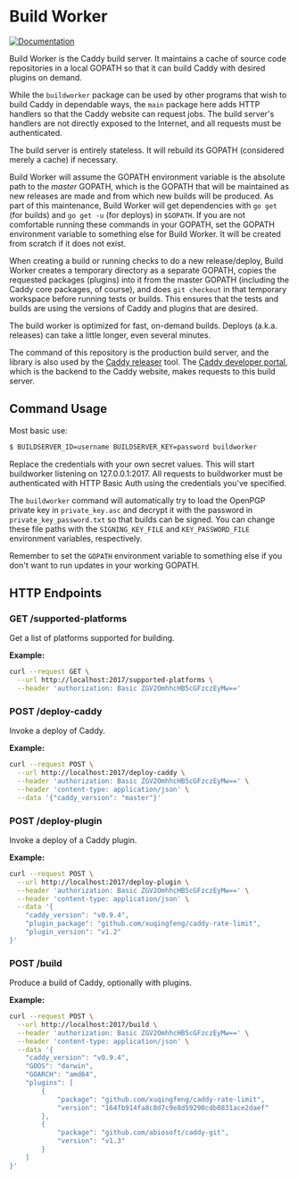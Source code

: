 Build Worker
============

[![Documentation](https://img.shields.io/badge/godoc-reference-blue.svg?style=flat-square)](https://godoc.org/github.com/caddyserver/buildworker)

Build Worker is the Caddy build server. It maintains a cache of source code repositories in a local GOPATH so that it can build Caddy with desired plugins on demand.

While the `buildworker` package can be used by other programs that wish to build Caddy in dependable ways, the `main` package here adds HTTP handlers so that the Caddy website can request jobs. The build server's handlers are not directly exposed to the Internet, and all requests must be authenticated.

The build server is entirely stateless. It will rebuild its GOPATH (considered merely a cache) if necessary.

Build Worker will assume the GOPATH environment variable is the absolute path to the _master_ GOPATH, which is the GOPATH that will be maintained as new releases are made and from which new builds will be produced. As part of this maintenance, Build Worker will get dependencies with `go get` (for builds) and `go get -u` (for deploys) in `$GOPATH`. If you are not comfortable running these commands in your GOPATH, set the GOPATH environment variable to something else for Build Worker. It will be created from scratch if it does not exist.

When creating a build or running checks to do a new release/deploy, Build Worker creates a temporary directory as a separate GOPATH, copies the requested packages (plugins) into it from the master GOPATH (including the Caddy core packages, of course), and does `git checkout` in that temporary workspace before running tests or builds. This ensures that the tests and builds are using the versions of Caddy and plugins that are desired.

The build worker is optimized for fast, on-demand builds. Deploys (a.k.a. releases) can take a little longer, even several minutes.

The command of this repository is the production build server, and the library is also used by the [Caddy releaser](https://github.com/caddyserver/releaser) tool. The [Caddy developer portal](https://github.com/caddyserver/devportal), which is the backend to the Caddy website, makes requests to this build server.


## Command Usage

Most basic use:

```bash
$ BUILDSERVER_ID=username BUILDSERVER_KEY=password buildworker
```

Replace the credentials with your own secret values. This will start buildworker listening on 127.0.0.1:2017. All requests to buildworker must be authenticated with HTTP Basic Auth using the credentials you've specified.

The `buildworker` command will automatically try to load the OpenPGP private key in `private_key.asc` and decrypt it with the password in `private_key_password.txt` so that builds can be signed. You can change these file paths with the `SIGNING_KEY_FILE` and `KEY_PASSWORD_FILE` environment variables, respectively.

Remember to set the `GOPATH` environment variable to something else if you don't want to run updates in your working GOPATH.


## HTTP Endpoints

### GET /supported-platforms

Get a list of platforms supported for building.

**Example:**

```bash
curl --request GET \
  --url http://localhost:2017/supported-platforms \
  --header 'authorization: Basic ZGV2OmhhcHB5cGFzczEyMw=='
```

### POST /deploy-caddy

Invoke a deploy of Caddy.

**Example:**

```bash
curl --request POST \
  --url http://localhost:2017/deploy-caddy \
  --header 'authorization: Basic ZGV2OmhhcHB5cGFzczEyMw==' \
  --header 'content-type: application/json' \
  --data '{"caddy_version": "master"}'
```

### POST /deploy-plugin

Invoke a deploy of a Caddy plugin.

**Example:**

```bash
curl --request POST \
  --url http://localhost:2017/deploy-plugin \
  --header 'authorization: Basic ZGV2OmhhcHB5cGFzczEyMw==' \
  --header 'content-type: application/json' \
  --data '{
	"caddy_version": "v0.9.4",
	"plugin_package": "github.com/xuqingfeng/caddy-rate-limit",
	"plugin_version": "v1.2"
}'
```


### POST /build

Produce a build of Caddy, optionally with plugins.

**Example:**

```bash
curl --request POST \
  --url http://localhost:2017/build \
  --header 'authorization: Basic ZGV2OmhhcHB5cGFzczEyMw==' \
  --header 'content-type: application/json' \
  --data '{
	"caddy_version": "v0.9.4",
	"GOOS": "darwin",
	"GOARCH": "amd64",
	"plugins": [
		{
			"package": "github.com/xuqingfeng/caddy-rate-limit",
			"version": "164fb914fa8c8d7c9e8d59290cdb0831ace2daef"
		},
		{
			"package": "github.com/abiosoft/caddy-git",
			"version": "v1.3"
		}
	]
}'
```

